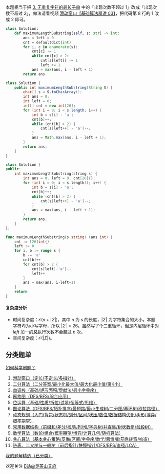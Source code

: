 本题相当于把 [3. 无重复字符的最长子串](https://leetcode.cn/problems/longest-substring-without-repeating-characters/) 中的「出现次数不超过 $1$」改成「出现次数不超过 $2$」，做法请看视频 [滑动窗口【基础算法精讲 03】](https://www.bilibili.com/video/BV1hd4y1r7Gq/?t=12m)，把代码第 $8$ 行的 $1$ 改成 $2$ 即可。

```py [sol-Python3]
class Solution:
    def maximumLengthSubstring(self, s: str) -> int:
        ans = left = 0
        cnt = defaultdict(int)
        for i, c in enumerate(s):
            cnt[c] += 1
            while cnt[c] > 2:
                cnt[s[left]] -= 1
                left += 1
            ans = max(ans, i - left + 1)
        return ans
```

```java [sol-Java]
class Solution {
    public int maximumLengthSubstring(String S) {
        char[] s = S.toCharArray();
        int ans = 0;
        int left = 0;
        int[] cnt = new int[26];
        for (int i = 0; i < s.length; i++) {
            int b = s[i] - 'a';
            cnt[b]++;
            while (cnt[b] > 2) {
                cnt[s[left++] - 'a']--;
            }
            ans = Math.max(ans, i - left + 1);
        }
        return ans;
    }
}
```

```cpp [sol-C++]
class Solution {
public:
    int maximumLengthSubstring(string s) {
        int ans = 0, left = 0, cnt[26]{};
        for (int i = 0; i < s.length(); i++) {
            int b = s[i] - 'a';
            cnt[b]++;
            while (cnt[b] > 2) {
                cnt[s[left++] - 'a']--;
            }
            ans = max(ans, i - left + 1);
        }
        return ans;
    }
};
```

```go [sol-Go]
func maximumLengthSubstring(s string) (ans int) {
	cnt := [26]int{}
	left := 0
	for i, b := range s {
		b -= 'a'
		cnt[b]++
		for cnt[b] > 2 {
			cnt[s[left]-'a']--
			left++
		}
		ans = max(ans, i-left+1)
	}
	return
}
```

#### 复杂度分析

- 时间复杂度：$\mathcal{O}(n+|\Sigma|)$，其中 $n$ 为 $s$ 的长度，$|\Sigma|$ 为字符集合的大小，本题字符均为小写字母，所以 $|\Sigma|=26$。虽然写了个二重循环，但是内层循环中对 $\textit{left}$ 加一的**总**执行次数不会超过 $n$ 次。
- 空间复杂度：$\mathcal{O}(|\Sigma|)$。

## 分类题单

[如何科学刷题？](https://leetcode.cn/circle/discuss/RvFUtj/)

1. [滑动窗口（定长/不定长/多指针）](https://leetcode.cn/circle/discuss/0viNMK/)
2. [二分算法（二分答案/最小化最大值/最大化最小值/第K小）](https://leetcode.cn/circle/discuss/SqopEo/)
3. [单调栈（基础/矩形面积/贡献法/最小字典序）](https://leetcode.cn/circle/discuss/9oZFK9/)
4. [网格图（DFS/BFS/综合应用）](https://leetcode.cn/circle/discuss/YiXPXW/)
5. [位运算（基础/性质/拆位/试填/恒等式/思维）](https://leetcode.cn/circle/discuss/dHn9Vk/)
6. [图论算法（DFS/BFS/拓扑排序/最短路/最小生成树/二分图/基环树/欧拉路径）](https://leetcode.cn/circle/discuss/01LUak/)
7. [动态规划（入门/背包/状态机/划分/区间/状压/数位/数据结构优化/树形/博弈/概率期望）](https://leetcode.cn/circle/discuss/tXLS3i/)
8. [常用数据结构（前缀和/差分/栈/队列/堆/字典树/并查集/树状数组/线段树）](https://leetcode.cn/circle/discuss/mOr1u6/)
9. [数学算法（数论/组合/概率期望/博弈/计算几何/随机算法）](https://leetcode.cn/circle/discuss/IYT3ss/)
10. [贪心算法（基本贪心策略/反悔/区间/字典序/数学/思维/脑筋急转弯/构造）](https://leetcode.cn/circle/discuss/g6KTKL/)
11. [链表、二叉树与一般树（前后指针/快慢指针/DFS/BFS/直径/LCA）](https://leetcode.cn/circle/discuss/K0n2gO/)

[我的题解精选（已分类）](https://github.com/EndlessCheng/codeforces-go/blob/master/leetcode/SOLUTIONS.md)

欢迎关注 [B站@灵茶山艾府](https://space.bilibili.com/206214)
